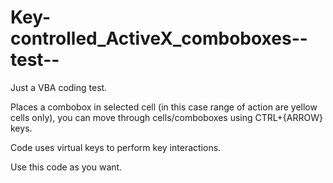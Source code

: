 # Key-controlled_ActiveX_comboboxes--test--
Just a VBA coding test. 

Places a combobox in selected cell (in this case range of action are yellow cells only), you can move through cells/comboboxes using CTRL+{ARROW} keys. 

Code uses virtual keys to perform key interactions.

Use this code as you want.
